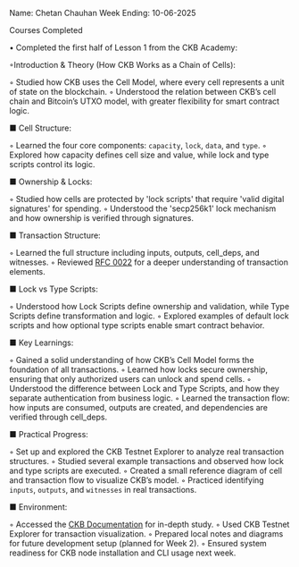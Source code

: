 Name: Chetan Chauhan
Week Ending: 10-06-2025

Courses Completed 

• Completed the first half of Lesson 1 from the CKB Academy:

  ◦Introduction & Theory (How CKB Works as a Chain of Cells):

  ◦ Studied how CKB uses the Cell Model, where every cell represents a unit of state on the blockchain.
  ◦ Understood the relation between CKB’s cell chain and Bitcoin’s UTXO model, with greater flexibility for smart contract logic.

  ■ Cell Structure:

   ◦ Learned the four core components: `capacity`, `lock`, `data`, and `type`.
   ◦ Explored how capacity defines cell size and value, while lock and type scripts control its logic.
 
  ■ Ownership & Locks:

  ◦ Studied how cells are protected by 'lock scripts' that require 'valid digital signatures' for spending.
  ◦ Understood the 'secp256k1' lock mechanism and how ownership is verified through signatures.
 
  ■ Transaction Structure:

  ◦ Learned the full structure including inputs, outputs, cell_deps, and witnesses.
  ◦ Reviewed [RFC 0022](https://github.com/nervosnetwork/rfcs/blob/master/rfcs/0022-transaction-structure/0022-transaction-structure.md) for a deeper understanding of transaction elements.

  ■ Lock vs Type Scripts:

  ◦ Understood how Lock Scripts define ownership and validation, while Type Scripts define transformation and logic.
  ◦ Explored examples of default lock scripts and how optional type scripts enable smart contract behavior.

  ■ Key Learnings:

  ◦ Gained a solid understanding of how CKB’s Cell Model forms the foundation of all transactions.
  ◦ Learned how locks secure ownership, ensuring that only authorized users can unlock and spend cells.
  ◦ Understood the difference between Lock and Type Scripts, and how they separate authentication from business logic.
  ◦ Learned the transaction flow: how inputs are consumed, outputs are created, and dependencies are verified through cell_deps.

  ■ Practical Progress:

  ◦  Set up and explored the CKB Testnet Explorer to analyze real transaction structures.
  ◦  Studied several example transactions and observed how lock and type scripts are executed.
  ◦  Created a small reference diagram of cell and transaction flow to visualize CKB’s model.
  ◦  Practiced identifying `inputs`, `outputs`, and `witnesses` in real transactions.

  ■ Environment:

  ◦ Accessed the [CKB Documentation](https://docs.nervos.org/) for in-depth study.
  ◦ Used CKB Testnet Explorer for transaction visualization.
  ◦ Prepared local notes and diagrams for future development setup (planned for Week 2).
  ◦ Ensured system readiness for CKB node installation and CLI usage next week.





  
